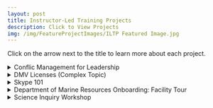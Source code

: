 ```yaml
---
layout: post
title: Instructor-Led Training Projects
description: Click to View Projects
img: /img/FeatureProjectImages/ILTP Featured Image.jpg
---
```



Click on the arrow next to the title to learn more about each project. 

<details>
  <summary>Conflic Management for Leadership</summary>
  <ul style ="list-style'type:disc">
    <li>Problem: Any time people have to work together in a team, conflict is bound to arise. Some team members need outside help to settle the conflict and go to their leadership. </li>
    <li>Solution: Quick micro presentation on recognizing conflict and strategies to help deal with it. </li>
    <li>Technology Used: Microsoft Word and PowerPoint </li>
    <li>Reflection: After delivering this presentation two points for improvement – </li>
    <ol>
    <li>A handout with the strategies is needed before moving into the second set of scenarios </li>
    <li> After addressing the second set of scenarios need to address the issue that the strategies are not meant to work in isolation. </li>
    </ol>
  </ul>
    Files
    <ul style="list-style'type:none">
    <li>
    <a href="/docs/InstructorLedTrainingProjects/ConManTrain4Leadership/Conflict Management Training for Leadership.pptx" download> Conflict Management Training for Leadership Powerpoint
    </a></li>
  <li>
    <a href="/docs/InstructorLedTrainingProjects/ConManTrain4Leadership/Conflict Management for Leadership Instructor-Led Training Script.docx" download> Conflict Management for Leadership Instructor-Led Training Script
    </a></li>
   <li> Conflict Managment Training for Leadership eLearning Version </li> 
    </ul>
<div style="text-align:center;">
    <iframe width="560" height="315" src="https://www.youtube.com/embed/gb7lN6qUrZE" frameborder="0" allow="autoplay; encrypted-media" allowfullscreen></iframe>
    </div>  
</details>

<details>
  <summary>DMV Licenses (Complex Topic)</summary>
   <ul style ="list-style'type:disc">
   <li> Onboarding Training for those working in the DMV. This is a very convoluted topic with most of the information previously presented in a FAQ format. </li>
   <li> Solution: A quick ten-minute training that presents the information and teaches the new trainees how to use a reference handout through scenario-based Q&A. </li>
  </ul>
    Files
    <ul style="list-style'type:none">
    <li>
    <a href="/docs/InstructorLedTrainingProjects/DMVLicense/DMV SB251 License and IDs Training Script.docx" download> DMV SB251 License and IDs Training Script
    </a></li>
  <li>
    <a href="/docs/InstructorLedTrainingProjects/DMVLicense/DMV SB251 License and IDs Training.pptx" download> DMV SB251 License and IDs Training Powerpoint
    </a></li>
  <li>
    <a href="/docs/InstructorLedTrainingProjects/DMVLicense/Reference Sheet SB251 License & IDs.docx" download> Reference Sheet Handout
    </a></li>
  <li>
    <a href="/docs/InstructorLedTrainingProjects/DMVLicense/DMV Source Information.docx" download> DMV Source Information
    </a></li> 
    </ul>
</details>

<details>
  <summary>Skype 101</summary>
  <ul style ="list-style'type:disc">
  <li> Problem: Corporations are moving to new instant messengers that a portion of their employee base does not know how to use. </li>
  <li> Solution: An Instructor-Led training for how to get started with Skype. Includes a Trainer’s guide. </li>
  </ul>
    Files
    <ul style="list-style'type:none">
  <li>
    <a href="/docs/InstructorLedTrainingProjects/Skype101/Skype 101 Storyboard.jpg" download> Skype 101 Storyboard
    </a></li>
  <li>
    <a href="/docs/InstructorLedTrainingProjects/Skype101/ Trainer's Guide Getting Started with Skype.docx" download> Skype 101 Trainer's Guide
    </a></li> 
  <li>
    <a href="/docs/InstructorLedTrainingProjects/Skype101/Skype 101.pptx" download> Skype 101 Powerpoint
    </a></li>
  <li>
    <a href="/docs/InstructorLedTrainingProjects/Skype101/Skype 101 Outline and Summary Handout.docx" download> Skype 101 Outline and Summary Handout
    </a></li>
    </ul>
</details>

<details>
  <summary>Department of Marine Resources Onboarding: Facility Tour</summary>
  <ul style ="list-style'type:disc">
  <li>Problem: One aspect of the Department of Marine Resources (DMR) Onboarding was learning how to deliver the facility tour. Training for this was conducted through shadowing a trained presenter for several tours before taking over and being observed.</li>
  <li> Solution: To make it more efficient for next season I created this presentation that was delivered and then given to staff before the shadowing phase.</li>
  </ul>
    Files
    <ul style="list-style'type:none">
    <li>
    <a href="/docs/InstructorLedTrainingProjects/DMROnboarding/Onboarding - Department of Marine Resources Tour Training.pptx" download> Onboarding - Department of Marine Resources Tour Training Powerpoint
    </a></li>
  </ul>
</details>

<details>
  <summary>Science Inquiry Workshop</summary>
  <ul style ="list-style'type:disc">
  <li> Problem: New science standards are pushing for science teachers to use Inquiry in their classrooms. Most of the current science teachers did not experience Inquiry learning through their personal schooling or education program so they are not familiar with the concept or how to incorporate it into their course. </li>
  <li> Solution: Two-week workshop for teachers based out of an informal education facility (museum, aquarium, zoo, science center, etc). </li>
  </ul>
    Files
    <ul style="list-style'type:none">
    <li>
    <a href="/docs/InstructorLedTrainingProjects/InquiryTeacherWorkshop/Development of an Inquiry Professional Development Workshop in an Informal Institution.docx" download> Development of an Inquiry Professional Development Workshop in an Informal Institution
    </a></li>
  <li>
    <a href="/docs/InstructorLedTrainingProjects/InquiryTeacherWorkshop/Direct Instruction Presentation" download> Direct Instruction Presentation
    </a></li>
    </ul>
</details>